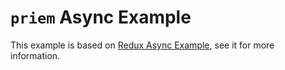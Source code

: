 # `priem` Async Example

This example is based on [Redux Async Example](https://github.com/reactjs/redux/tree/master/examples/async), see it for more information.
